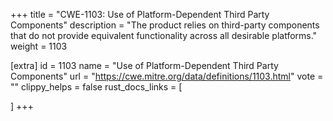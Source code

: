 +++
title = "CWE-1103: Use of Platform-Dependent Third Party Components"
description	= "The product relies on third-party components that do not provide equivalent functionality across all desirable platforms."
weight = 1103

[extra]
id = 1103
name = "Use of Platform-Dependent Third Party Components"
url = "https://cwe.mitre.org/data/definitions/1103.html"
vote = ""
clippy_helps = false
rust_docs_links = [
	
]
+++

